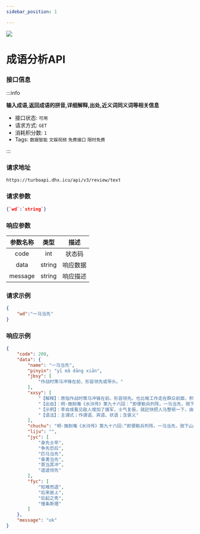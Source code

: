 ```yaml
---
sidebar_position: 1

---
```


![](http://dhx-blog.oss-cn-beijing.aliyuncs.com/dhx/idiom.png)
# 成语分析API

### 接口信息

:::info

**输入成语,返回成语的拼音,详细解释,出处,近义词同义词等相关信息**

- 接口状态:  `可用`
- 请求方式: `GET`
- 消耗积分数: `1`
- Tags: `数据智能` `文娱视频` `免费接口` `限时免费` 

:::
### 请求地址

```
https://turboapi.dhx.icu/api/v3/review/text
```

### 请求参数

```json
{`wd`:`string`}
```

### 响应参数

|  参数名称   |  类型  |  描述  |
| :---------: | :----: |:----:|
|    code     |  int   | 状态码  |
|    data     | string | 响应数据 |
|   message   | string | 响应描述 |

### 请求示例

```json
{
    "wd":"一马当先"
}
```

### 响应示例

```json
{
    "code": 200,
    "data": {
        "name": "一马当先",
        "pinyin": "yī mǎ dāng xiān",
        "jbsy": [
            "作战时策马冲锋在前，形容领先或带头。"
        ],
        "xxsy": [
            "【解释】：原指作战时策马冲锋在前。形容领先。也比喻工作走在群众前面，积极带头。",
            "【出自】：明·施耐庵《水浒传》第九十六回：“即便勒兵列阵，一马当先，驰下山来，犹如天崩地塌之势。”",
            "【示例】：李自成看见敌人增加了援军，士气复振，就赶快把人马整顿一下，由他～，继续猛冲猛攻。 <br>◎姚雪垠《李自成》",
            "【语法】：主谓式；作谓语、宾语、状语；含褒义"
        ],
        "chuchu": "明·施耐庵《水浒传》第九十六回:“即便勒兵列阵，一马当先，驰下山来，犹如天崩地塌之势。”",
        "liju": "",
        "jyc": [
            "身先士卒",
            "争先恐后",
            "匹马当先",
            "奋勇当先",
            "首当其冲",
            "遥遥领先"
        ],
        "fyc": [
            "知难而退",
            "后来居上",
            "后起之秀",
            "慢条斯理"
        ]
    },
    "message": "ok"
}
```
